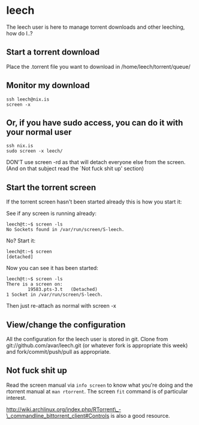 # leech

The leech user is here to manage torrent downloads and other leeching,
how do I..?

## Start a torrent download

Place the .torrent file you want to download in
/home/leech/torrent/queue/

## Monitor my download

    ssh leech@nix.is
    screen -x

## Or, if you have sudo access, you can do it with your normal user

    ssh nix.is
    sudo screen -x leech/

DON'T use screen -rd as that will detach everyone else from the
screen. (And on that subject read the `Not fuck shit up' section)

## Start the torrent screen

If the torrent screen hasn't been started already this is how you
start it:

See if any screen is running already:
    
    leech@t:~$ screen -ls
    No Sockets found in /var/run/screen/S-leech.

No? Start it:
    
    leech@t:~$ screen
    [detached]

Now you can see it has been started:

    leech@t:~$ screen -ls
    There is a screen on:
            19583.pts-3.t   (Detached)
    1 Socket in /var/run/screen/S-leech.

Then just re-attach as normal with screen -x

## View/change the configuration

All the configuration for the leech user is stored in git. Clone from
git://github.com/avar/leech.git (or whatever fork is appropriate this
week) and fork/commit/push/pull as appropriate.

## Not fuck shit up

Read the screen manual via `info screen` to know what you're doing and
the rtorrent manual at `man rtorrent`. The screen `fit` command is of
particular interest.

http://wiki.archlinux.org/index.php/RTorrent\_-\_commandline_bittorrent_client#Controls
is also a good resource.
